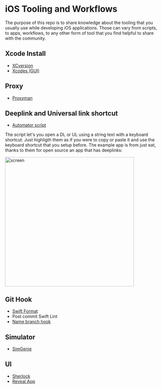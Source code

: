 # iOS Tooling and Workflows
The purpose of this repo is to share knowledge about the tooling that you usually use while developing iOS applications. Those can vary from scripts, to apps, workflows, to any other form of tool that you find helpful to share with the community.


## Xcode Install

- [XCversion](https://github.com/xcpretty/xcode-install)
- [Xcodes (GUI)](https://github.com/RobotsAndPencils/xcodes) 

## Proxy 

- [Proxyman](https://proxyman.io/)


## Deeplink and Universal link shortcut 

- [Automator script](https://github.com/phynet/iOS-Tooling/blob/main/open%20in%20simulator.zip)

The script let's you open a DL or UL using a string text with a keyboard shortcut. Just highligth them as if you were to copy or paste it and use the keyboard shortcut that you setup before.
The example app is from just eat, thanks to them for open source an app that has deeplinks: 

<img width="422" alt="screen" src="https://user-images.githubusercontent.com/724536/203151489-34c6c22e-79e1-4d65-8c90-ca113ab74bd2.png">

## Git Hook 

- [Swift Format](https://github.com/phynet/iOS-Tooling/blob/main/post-commit)
- Post commit Swift Lint
- [Name branch hook](https://github.com/phynet/iOS-Tooling/blob/main/name-branch-hook)


## Simulator 

- [SimGenie](https://simgenie.app/) 

## UI

- [Sherlock](https://sherlock.inspiredcode.io/)
- [Reveal App](https://revealapp.com/) 


